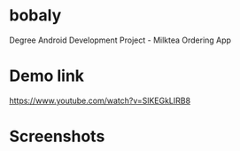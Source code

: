 # bobaly
Degree Android Development Project - Milktea Ordering App

# Demo link
https://www.youtube.com/watch?v=SlKEGkLIRB8

# Screenshots
